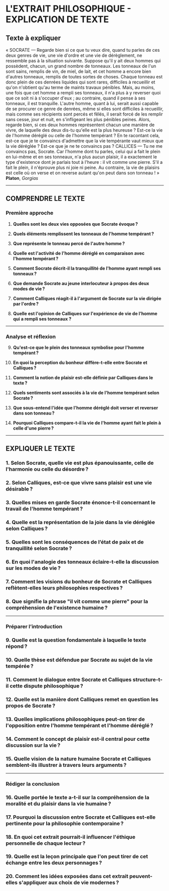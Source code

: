 # L'EXTRAIT PHILOSOPHIQUE - EXPLICATION DE TEXTE

## Texte à expliquer

« SOCRATE — Regarde bien si ce que tu veux dire, quand tu parles de ces deux genres de vie, une vie d'ordre et une vie de dérèglement, ne ressemble pas à la situation suivante. Suppose qu'il y ait deux hommes qui possèdent, chacun, un grand nombre de tonneaux. Les tonneaux de l'un sont sains, remplis de vin, de miel, de lait, et cet homme a encore bien d'autres tonneaux, remplis de toutes sortes de choses. Chaque tonneau est donc plein de ces denrées liquides qui sont rares, difficiles à recueillir et qu'on n'obtient qu'au terme de maints travaux pénibles. Mais, au moins, une fois que cet homme a rempli ses tonneaux, il n'a plus à y reverser quoi que ce soit ni à s'occuper d'eux ; au contraire, quand il pense à ses tonneaux, il est tranquille. L'autre homme, quant à lui, serait aussi capable de se procurer ce genre de denrées, même si elles sont difficiles à recueillir, mais comme ses récipients sont percés et fêlés, il serait forcé de les remplir sans cesse, jour et nuit, en s'infligeant les plus pénibles peines. Alors, regarde bien, si ces deux hommes représentent chacun une manière de vivre, de laquelle des deux dis-tu qu'elle est la plus heureuse ? Est-ce la vie de l'homme déréglé ou celle de l'homme tempérant ? En te racontant cela, est-ce que je te convaincs d'admettre que la vie tempérante vaut mieux que la vie déréglée ? Est-ce que je ne te convaincs pas ? CALLICES — Tu ne me convaincs pas, Socrate. Car l'homme dont tu parles, celui qui a fait le plein en lui-même et en ses tonneaux, n'a plus aucun plaisir, il a exactement le type d'existence dont je parlais tout à l'heure : il vit comme une pierre. S'il a fait le plein, il n'éprouve plus ni joie ni peine. Au contraire, la vie de plaisirs est celle où on verse et on reverse autant qu'on peut dans son tonneau ! »<br/><b>Platon</b>, <i>Gorgias</i>

---

## COMPRENDRE LE TEXTE

### Première approche

1. **Quelles sont les deux vies opposées que Socrate évoque ?**

2. **Quels éléments remplissent les tonneaux de l'homme tempérant ?**

3. **Que représente le tonneau percé de l'autre homme ?**

4. **Quelle est l'activité de l'homme déréglé en comparaison avec l'homme tempérant ?**

5. **Comment Socrate décrit-il la tranquillité de l'homme ayant rempli ses tonneaux ?**

6. **Que demande Socrate au jeune interlocuteur à propos des deux modes de vie ?**

7. **Comment Calliques réagit-il à l'argument de Socrate sur la vie dirigée par l'ordre ?**

8. **Quelle est l'opinion de Calliques sur l'expérience de vie de l’homme qui a rempli ses tonneaux ?**

---

### Analyse et réflexion

9. **Qu'est-ce que le plein des tonneaux symbolise pour l'homme tempérant ?**

10. **En quoi la perception du bonheur diffère-t-elle entre Socrate et Calliques ?**

11. **Comment la notion de plaisir est-elle définie par Calliques dans le texte ?**

12. **Quels sentiments sont associés à la vie de l'homme tempérant selon Socrate ?**

13. **Que sous-entend l'idée que l'homme déréglé doit verser et reverser dans son tonneau ?**

14. **Pourquoi Calliques compare-t-il la vie de l'homme ayant fait le plein à celle d'une pierre ?**

---

## EXPLIQUER LE TEXTE

### 1. Selon Socrate, quelle vie est plus épanouissante, celle de l'harmonie ou celle du désordre ? 

### 2. Selon Calliques, est-ce que vivre sans plaisir est une vie désirable ? 

### 3. Quelles mises en garde Socrate énonce-t-il concernant le travail de l'homme tempérant ? 

### 4. Quelle est la représentation de la joie dans la vie déréglée selon Calliques ? 

### 5. Quelles sont les conséquences de l’état de paix et de tranquillité selon Socrate ? 

### 6. En quoi l'analogie des tonneaux éclaire-t-elle la discussion sur les modes de vie ? 

### 7. Comment les visions du bonheur de Socrate et Calliques reflètent-elles leurs philosophies respectives ? 

### 8. Que signifie la phrase "il vit comme une pierre" pour la compréhension de l'existence humaine ? 

---

### Préparer l’introduction

### 9. Quelle est la question fondamentale à laquelle le texte répond ? 

### 10. Quelle thèse est défendue par Socrate au sujet de la vie tempérée ? 

### 11. Comment le dialogue entre Socrate et Calliques structure-t-il cette dispute philosophique ? 

### 12. Quelle est la manière dont Calliques remet en question les propos de Socrate ? 

### 13. Quelles implications philosophiques peut-on tirer de l'opposition entre l'homme tempérant et l'homme déréglé ? 

### 14. Comment le concept de plaisir est-il central pour cette discussion sur la vie ? 

### 15. Quelle vision de la nature humaine Socrate et Calliques semblent-ils illustrer à travers leurs arguments ? 

---

### Rédiger la conclusion

### 16. Quelle portée le texte a-t-il sur la compréhension de la moralité et du plaisir dans la vie humaine ? 

### 17. Pourquoi la discussion entre Socrate et Calliques est-elle pertinente pour la philosophie contemporaine ? 

### 18. En quoi cet extrait pourrait-il influencer l'éthique personnelle de chaque lecteur ? 

### 19. Quelle est la leçon principale que l'on peut tirer de cet échange entre les deux personnages ? 

### 20. Comment les idées exposées dans cet extrait peuvent-elles s'appliquer aux choix de vie modernes ? 
